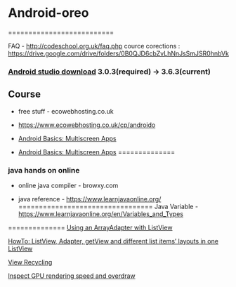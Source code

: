 # Android-oreo
==========================

FAQ - http://codeschool.org.uk/faq.php
cource corections : https://drive.google.com/drive/folders/0B0QJD6cbZvLhNnJsSmJSR0hnbVk

### [Android studio download](https://developer.android.com/studio/archive) 3.0.3(required) -> 3.6.3(current)




## Course
 - free stuff - ecowebhosting.co.uk
 - https://www.ecowebhosting.co.uk/cp/androido

 - [Android Basics: Multiscreen Apps](https://www.udacity.com/course/android-basics-multiscreen-apps--ud839)
 - [Android Basics: Multiscreen Apps](https://classroom.udacity.com/courses/ud839)
==============
### java hands on online
 - online java compiler - browxy.com

 - java reference - https://www.learnjavaonline.org/
 =================================
 Java Variable - https://www.learnjavaonline.org/en/Variables_and_Types
 
==============
[Using an ArrayAdapter with ListView](https://guides.codepath.com/android/Using-an-ArrayAdapter-with-ListView)

[HowTo: ListView, Adapter, getView and different list items’ layouts in one ListView](http://android.amberfog.com/?p=296)

[View Recycling](https://www.youtube.com/watch?v=2lcoB5-PCCw)

[Inspect GPU rendering speed and overdraw](https://developer.android.com/topic/performance/rendering/inspect-gpu-rendering#profile_rendering)







